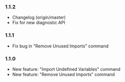 ### 1.1.2
- Changelog (origin/master)
- Fix for new diagnostic API

### 1.1.1
- Fix bug in "Remove Unused Imports" command

### 1.1.0
- New feature: "Import Undefined Variables" command
- New feature: "Remove Unused Imports" command
